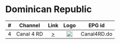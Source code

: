 <h1>Dominican Republic</h1>


| #   | Channel         | Link  | Logo | EPG id |
|:---:|:---------------:|:-----:|:----:|:------:|
| 4   | Canal 4 RD         | [>](https://protvradiostream.com:1936/canal4rd-1/ngrp:canal4rd-1_all/playlist.m3u8) | <img height="20" src="https://static.wikia.nocookie.net/logopedia/images/4/4e/CERTV_4_2015.png"/> | Canal4RD.do |
